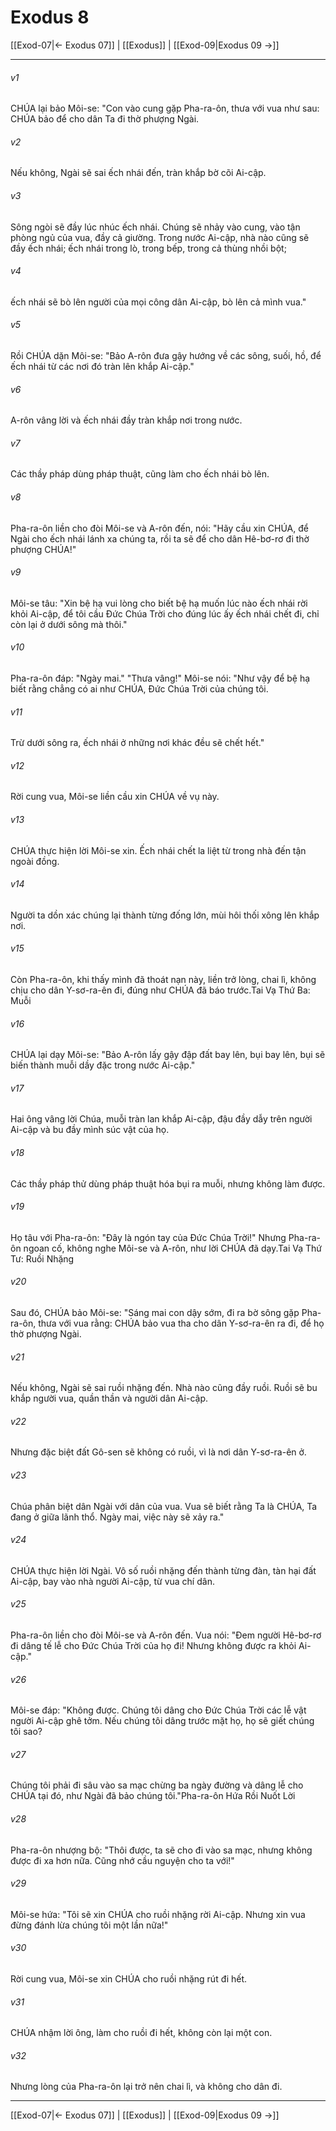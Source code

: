 # Exodus 8

[[Exod-07|← Exodus 07]] | [[Exodus]] | [[Exod-09|Exodus 09 →]]
***



###### v1 
CHÚA lại bảo Môi-se: "Con vào cung gặp Pha-ra-ôn, thưa với vua như sau: CHÚA bảo để cho dân Ta đi thờ phượng Ngài. 

###### v2 
Nếu không, Ngài sẽ sai ếch nhái đến, tràn khắp bờ cõi Ai-cập. 

###### v3 
Sông ngòi sẽ đầy lúc nhúc ếch nhái. Chúng sẽ nhảy vào cung, vào tận phòng ngủ của vua, đầy cả giường. Trong nước Ai-cập, nhà nào cũng sẽ đầy ếch nhái; ếch nhái trong lò, trong bếp, trong cả thùng nhồi bột; 

###### v4 
ếch nhái sẽ bò lên người của mọi công dân Ai-cập, bò lên cả mình vua." 

###### v5 
Rồi CHÚA dặn Môi-se: "Bảo A-rôn đưa gậy hướng về các sông, suối, hồ, để ếch nhái từ các nơi đó tràn lên khắp Ai-cập." 

###### v6 
A-rôn vâng lời và ếch nhái đầy tràn khắp nơi trong nước. 

###### v7 
Các thầy pháp dùng pháp thuật, cũng làm cho ếch nhái bò lên. 

###### v8 
Pha-ra-ôn liền cho đòi Môi-se và A-rôn đến, nói: "Hãy cầu xin CHÚA, để Ngài cho ếch nhái lánh xa chúng ta, rồi ta sẽ để cho dân Hê-bơ-rơ đi thờ phượng CHÚA!" 

###### v9 
Môi-se tâu: "Xin bệ hạ vui lòng cho biết bệ hạ muốn lúc nào ếch nhái rời khỏi Ai-cập, để tôi cầu Đức Chúa Trời cho đúng lúc ấy ếch nhái chết đi, chỉ còn lại ở dưới sông mà thôi." 

###### v10 
Pha-ra-ôn đáp: "Ngày mai." "Thưa vâng!" Môi-se nói: "Như vậy để bệ hạ biết rằng chẳng có ai như CHÚA, Đức Chúa Trời của chúng tôi. 

###### v11 
Trừ dưới sông ra, ếch nhái ở những nơi khác đều sẽ chết hết." 

###### v12 
Rời cung vua, Môi-se liền cầu xin CHÚA về vụ này. 

###### v13 
CHÚA thực hiện lời Môi-se xin. Ếch nhái chết la liệt từ trong nhà đến tận ngoài đồng. 

###### v14 
Người ta dồn xác chúng lại thành từng đống lớn, mùi hôi thối xông lên khắp nơi. 

###### v15 
Còn Pha-ra-ôn, khi thấy mình đã thoát nạn này, liền trở lòng, chai lì, không chịu cho dân Y-sơ-ra-ên đi, đúng như CHÚA đã báo trước.Tai Vạ Thứ Ba: Muỗi 

###### v16 
CHÚA lại dạy Môi-se: "Bảo A-rôn lấy gậy đập đất bay lên, bụi bay lên, bụi sẽ biến thành muỗi dầy đặc trong nước Ai-cập." 

###### v17 
Hai ông vâng lời Chúa, muỗi tràn lan khắp Ai-cập, đậu đầy dẫy trên người Ai-cập và bu đầy mình súc vật của họ. 

###### v18 
Các thầy pháp thử dùng pháp thuật hóa bụi ra muỗi, nhưng không làm được. 

###### v19 
Họ tâu với Pha-ra-ôn: "Đây là ngón tay của Đức Chúa Trời!" Nhưng Pha-ra-ôn ngoan cố, không nghe Môi-se và A-rôn, như lời CHÚA đã dạy.Tai Vạ Thứ Tư: Ruồi Nhặng 

###### v20 
Sau đó, CHÚA bảo Môi-se: "Sáng mai con dậy sớm, đi ra bờ sông gặp Pha-ra-ôn, thưa với vua rằng: CHÚA bảo vua tha cho dân Y-sơ-ra-ên ra đi, để họ thờ phượng Ngài. 

###### v21 
Nếu không, Ngài sẽ sai ruồi nhặng đến. Nhà nào cũng đầy ruồi. Ruồi sẽ bu khắp người vua, quần thần và người dân Ai-cập. 

###### v22 
Nhưng đặc biệt đất Gô-sen sẽ không có ruồi, vì là nơi dân Y-sơ-ra-ên ở. 

###### v23 
Chúa phân biệt dân Ngài với dân của vua. Vua sẽ biết rằng Ta là CHÚA, Ta đang ở giữa lãnh thổ. Ngày mai, việc này sẽ xảy ra." 

###### v24 
CHÚA thực hiện lời Ngài. Vô số ruồi nhặng đến thành từng đàn, tàn hại đất Ai-cập, bay vào nhà người Ai-cập, từ vua chí dân. 

###### v25 
Pha-ra-ôn liền cho đòi Môi-se và A-rôn đến. Vua nói: "Đem người Hê-bơ-rơ đi dâng tế lễ cho Đức Chúa Trời của họ đi! Nhưng không được ra khỏi Ai-cập." 

###### v26 
Môi-se đáp: "Không được. Chúng tôi dâng cho Đức Chúa Trời các lễ vật người Ai-cập ghê tởm. Nếu chúng tôi dâng trước mặt họ, họ sẽ giết chúng tôi sao? 

###### v27 
Chúng tôi phải đi sâu vào sa mạc chừng ba ngày đường và dâng lễ cho CHÚA tại đó, như Ngài đã bảo chúng tôi."Pha-ra-ôn Hứa Rồi Nuốt Lời 

###### v28 
Pha-ra-ôn nhượng bộ: "Thôi được, ta sẽ cho đi vào sa mạc, nhưng không được đi xa hơn nữa. Cũng nhớ cầu nguyện cho ta với!" 

###### v29 
Môi-se hứa: "Tôi sẽ xin CHÚA cho ruồi nhặng rời Ai-cập. Nhưng xin vua đừng đánh lừa chúng tôi một lần nữa!" 

###### v30 
Rời cung vua, Môi-se xin CHÚA cho ruồi nhặng rút đi hết. 

###### v31 
CHÚA nhậm lời ông, làm cho ruồi đi hết, không còn lại một con. 

###### v32 
Nhưng lòng của Pha-ra-ôn lại trở nên chai lì, và không cho dân đi.

***
[[Exod-07|← Exodus 07]] | [[Exodus]] | [[Exod-09|Exodus 09 →]]

